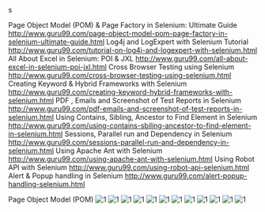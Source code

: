 s

Page Object Model (POM) & Page Factory in Selenium: Ultimate Guide http://www.guru99.com/page-object-model-pom-page-factory-in-selenium-ultimate-guide.html
Log4j and LogExpert with Selenium Tutorial http://www.guru99.com/tutorial-on-log4j-and-logexpert-with-selenium.html
All About Excel in Selenium: POI & JXL http://www.guru99.com/all-about-excel-in-selenium-poi-jxl.html
Cross Browser Testing using Selenium http://www.guru99.com/cross-browser-testing-using-selenium.html
Creating Keyword & Hybrid Frameworks with Selenium	http://www.guru99.com/creating-keyword-hybrid-frameworks-with-selenium.html
PDF , Emails and Screenshot of Test Reports in Selenium	http://www.guru99.com/pdf-emails-and-screenshot-of-test-reports-in-selenium.html
Using Contains, Sibling, Ancestor to Find Element in Selenium http://www.guru99.com/using-contains-sbiling-ancestor-to-find-element-in-selenium.html
Sessions, Parallel run and Dependency in Selenium http://www.guru99.com/sessions-parallel-run-and-dependency-in-selenium.html
Using Apache Ant with Selenium http://www.guru99.com/using-apache-ant-with-selenium.html
Using Robot API with Selenium http://www.guru99.com/using-robot-api-selenium.html
Alert & Popup handling in Selenium http://www.guru99.com/alert-popup-handling-selenium.html


Page Object Model (POM)
![1](https://solutionscafe.files.wordpress.com/2014/01/pom.jpg?w=300&h=66)
![1](http://cdn.guru99.com/images/AdvanceSelenium/071514_0722_PageObjectM1.png)
![1](http://cdn.guru99.com/images/AdvanceSelenium/071514_0722_PageObjectM2.png)
![1](http://cdn.guru99.com/images/AdvanceSelenium/071514_0722_PageObjectM3.png)
![1](http://cdn.guru99.com/images/AdvanceSelenium/071514_0722_PageObjectM4.png)
![1](https://solutionscafe.files.wordpress.com/2014/01/untitled14.png)
![1](https://solutionscafe.files.wordpress.com/2014/01/untitled15.png)
![1](https://solutionscafe.files.wordpress.com/2014/01/untitled.png)
![1](https://solutionscafe.files.wordpress.com/2014/01/untitled1.png)
![1](https://solutionscafe.files.wordpress.com/2014/01/untitled18.png)
![1](https://solutionscafe.files.wordpress.com/2014/01/untitled17.png)
![1](https://qxf2.com/blog/wp-content/uploads/2015/06/Gmail_POM-1.jpg)
